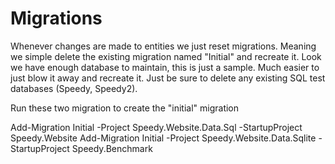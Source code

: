 # Migrations

Whenever changes are made to entities we just reset migrations. Meaning we simple delete the existing migration named "Initial" and recreate it. Look we have enough database to maintain, this is just a sample. Much easier to just blow it away and recreate it. Just be sure to delete any existing SQL test databases (Speedy, Speedy2).

Run these two migration to create the "initial" migration

Add-Migration Initial -Project Speedy.Website.Data.Sql -StartupProject Speedy.Website
Add-Migration Initial -Project Speedy.Website.Data.Sqlite -StartupProject Speedy.Benchmark
